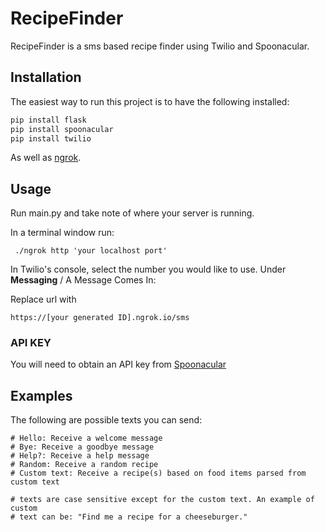 # RecipeFinder

RecipeFinder is a sms based recipe finder using Twilio and Spoonacular.

## Installation

The easiest way to run this project is to have the following installed:

```bash
pip install flask
pip install spoonacular
pip install twilio
```

As well as [ngrok](https://ngrok.com/).

## Usage
Run main.py and take note of where your server is running.

In a terminal window run:
```
 ./ngrok http 'your localhost port'
```

In Twilio's console, select the number you would like to use. Under 
**Messaging** / A Message Comes In:

Replace url with 
```
https://[your generated ID].ngrok.io/sms 
```


### API KEY
You will need to obtain an API key from [Spoonacular](https://spoonacular.com/)

## Examples
The following are possible texts you can send:
```
# Hello: Receive a welcome message
# Bye: Receive a goodbye message
# Help?: Receive a help message
# Random: Receive a random recipe
# Custom text: Receive a recipe(s) based on food items parsed from custom text

# texts are case sensitive except for the custom text. An example of custom
# text can be: "Find me a recipe for a cheeseburger."

```
